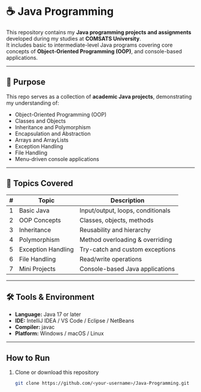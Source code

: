 # ☕ Java Programming 

This repository contains my **Java programming projects and assignments** developed during my studies at **COMSATS University**.  
It includes basic to intermediate-level Java programs covering core concepts of **Object-Oriented Programming (OOP)**, and console-based applications.

---

## 🎯 Purpose

This repo serves as a collection of **academic Java projects**, demonstrating my understanding of:
- Object-Oriented Programming (OOP)
- Classes and Objects
- Inheritance and Polymorphism
- Encapsulation and Abstraction
- Arrays and ArrayLists
- Exception Handling
- File Handling
- Menu-driven console applications

---

## 🧩 Topics Covered

| # | Topic | Description |
|---|--------|-------------|
| 1 | Basic Java | Input/output, loops, conditionals |
| 2 | OOP Concepts | Classes, objects, methods |
| 3 | Inheritance | Reusability and hierarchy |
| 4 | Polymorphism | Method overloading & overriding |
| 5 | Exception Handling | Try-catch and custom exceptions |
| 6 | File Handling | Read/write operations |
| 7 | Mini Projects | Console-based Java applications |

---

## 🛠️ Tools & Environment

- **Language:** Java 17 or later  
- **IDE:** IntelliJ IDEA / VS Code / Eclipse / NetBeans  
- **Compiler:** javac  
- **Platform:** Windows / macOS / Linux  

---

##  How to Run

1. Clone or download this repository  
   ```bash
   git clone https://github.com/<your-username>/Java-Programming.git
